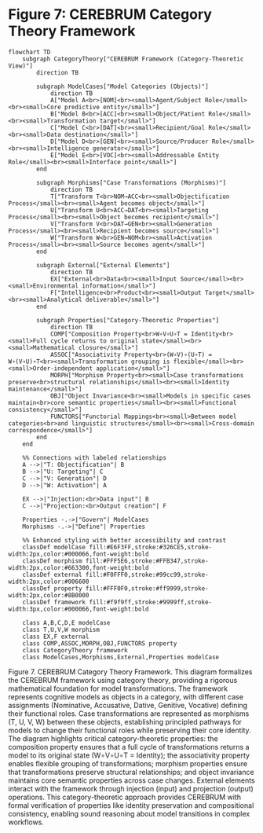 # Figure 7: CEREBRUM Category Theory Framework

```mermaid
flowchart TD
    subgraph CategoryTheory["CEREBRUM Framework (Category-Theoretic View)"]
        direction TB
        
        subgraph ModelCases["Model Categories (Objects)"]
            direction TB
            A["Model A<br>[NOM]<br><small>Agent/Subject Role</small><br><small>Core predictive entity</small>"]
            B["Model B<br>[ACC]<br><small>Object/Patient Role</small><br><small>Transformation target</small>"]
            C["Model C<br>[DAT]<br><small>Recipient/Goal Role</small><br><small>Data destination</small>"]
            D["Model D<br>[GEN]<br><small>Source/Producer Role</small><br><small>Intelligence generator</small>"]
            E["Model E<br>[VOC]<br><small>Addressable Entity Role</small><br><small>Interface point</small>"]
        end
        
        subgraph Morphisms["Case Transformations (Morphisms)"]
            direction TB
            T["Transform T<br>NOM→ACC<br><small>Objectification Process</small><br><small>Agent becomes object</small>"]
            U["Transform U<br>ACC→DAT<br><small>Targeting Process</small><br><small>Object becomes recipient</small>"]
            V["Transform V<br>DAT→GEN<br><small>Generation Process</small><br><small>Recipient becomes source</small>"]
            W["Transform W<br>GEN→NOM<br><small>Activation Process</small><br><small>Source becomes agent</small>"]
        end
        
        subgraph External["External Elements"]
            direction TB
            EX["External<br>Data<br><small>Input Source</small><br><small>Environmental information</small>"]
            F["Intelligence<br>Product<br><small>Output Target</small><br><small>Analytical deliverable</small>"]
        end
        
        subgraph Properties["Category-Theoretic Properties"]
            direction TB
            COMP["Composition Property<br>W∘V∘U∘T = Identity<br><small>Full cycle returns to original state</small><br><small>Mathematical closure</small>"]
            ASSOC["Associativity Property<br>(W∘V)∘(U∘T) = W∘(V∘U)∘T<br><small>Transformation grouping is flexible</small><br><small>Order-independent application</small>"]
            MORPH["Morphism Property<br><small>Case transformations preserve<br>structural relationships</small><br><small>Identity maintenance</small>"]
            OBJ["Object Invariance<br><small>Models in specific cases maintain<br>core semantic properties</small><br><small>Functional consistency</small>"]
            FUNCTORS["Functorial Mappings<br><small>Between model categories<br>and linguistic structures</small><br><small>Cross-domain correspondence</small>"]
        end
    end
    
    %% Connections with labeled relationships
    A -->|"T: Objectification"| B
    B -->|"U: Targeting"| C
    C -->|"V: Generation"| D
    D -->|"W: Activation"| A
    
    EX -->|"Injection:<br>Data input"| B
    C -->|"Projection:<br>Output creation"| F
    
    Properties -.->|"Govern"| ModelCases
    Morphisms -.->|"Define"| Properties

    %% Enhanced styling with better accessibility and contrast
    classDef modelCase fill:#E6F3FF,stroke:#326CE5,stroke-width:2px,color:#000066,font-weight:bold
    classDef morphism fill:#FFF5E6,stroke:#FFB347,stroke-width:2px,color:#663300,font-weight:bold
    classDef external fill:#F0FFF0,stroke:#99cc99,stroke-width:2px,color:#006600
    classDef property fill:#FFF0F0,stroke:#ff9999,stroke-width:2px,color:#8B0000
    classDef framework fill:#f9f9ff,stroke:#9999ff,stroke-width:3px,color:#000066,font-weight:bold
    
    class A,B,C,D,E modelCase
    class T,U,V,W morphism
    class EX,F external
    class COMP,ASSOC,MORPH,OBJ,FUNCTORS property
    class CategoryTheory framework
    class ModelCases,Morphisms,External,Properties modelCase
```

Figure 7. CEREBRUM Category Theory Framework. This diagram formalizes the CEREBRUM framework using category theory, providing a rigorous mathematical foundation for model transformations. The framework represents cognitive models as objects in a category, with different case assignments (Nominative, Accusative, Dative, Genitive, Vocative) defining their functional roles. Case transformations are represented as morphisms (T, U, V, W) between these objects, establishing principled pathways for models to change their functional roles while preserving their core identity. The diagram highlights critical category-theoretic properties: the composition property ensures that a full cycle of transformations returns a model to its original state (W∘V∘U∘T = Identity); the associativity property enables flexible grouping of transformations; morphism properties ensure that transformations preserve structural relationships; and object invariance maintains core semantic properties across case changes. External elements interact with the framework through injection (input) and projection (output) operations. This category-theoretic approach provides CEREBRUM with formal verification of properties like identity preservation and compositional consistency, enabling sound reasoning about model transitions in complex workflows.

